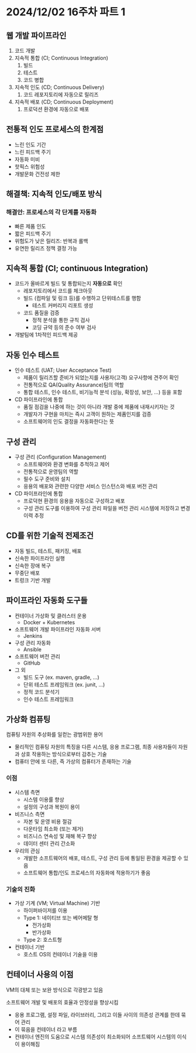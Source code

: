 # 2024/12/02 16주차 파트 1

## 웹 개발 파이프라인

1. 코드 개발
1. 지속적 통합 (CI; Continuous Integration)
    1. 빌드
    1. 테스트
    1. 코드 병합
1. 지속적 인도 (CD; Continuous Delivery)
    1. 코드 레포지토리에 자동으로 릴리즈
1. 지속적 배포 (CD; Continuous Deployment)
    1. 프로덕션 환경에 자동으로 배포

## 전통적 인도 프로세스의 한계점

- 느린 인도 기간
- 느린 피드백 주기
- 자동화 미비
- 핫픽스 위험성
- 개발문화 건전성 제한

## 해결책: 지속적 인도/배포 방식

### 해결안: 프로세스의 각 단계를 자동화

- 빠른 제품 인도
- 짧은 피드백 주기
- 위험도가 낮은 릴리즈: 반복과 롤백
- 유연한 릴리즈 정책 결정 가능

## 지속적 통합 (CI; continuous Integration)

- 코드가 올바르게 빌드 및 통합되는지 **자동으로** 확인
  - 레포지토리에서 코드를 체크아웃
  - 빌드 (컴파일 및 링크 등)를 수행하고 단위테스트를 행함
    - 테스트 커버리지 리포트 생성
  - 코드 품질을 검증
    - 정적 분석을 통한 규칙 검사
    - 코딩 규약 등의 준수 여부 검사
- 개발팀에 1차적인 피드백 제공

## 자동 인수 테스트

- 인수 테스트 (UAT; User Acceptance Test)
  - 제품이 릴리즈할 준비가 되었는지를 사용자(고객) 요구사항에 견주어 확인
  - 전통적으로 QA(Quality Assurance)팀의 역할
  - 통합 테스트, 인수 테스트, 비기능적 분석 (성능, 확장성, 보안, ...) 등을 포함
- CD 파이프라인에 통합
  - 품질 점검을 나중에 하는 것이 아니라 개발 중에 제품에 내재시키자는 것
  - 개발자가 구현을 마치는 즉시 고객이 원하는 제품인지를 검증
  - 소프트웨어의 인도 결정을 자동화한다는 뜻

## 구성 관리

- 구성 관리 (Configuration Management)
  - 소프트웨어와 환경 변화를 추적하고 제어
  - 전통적으로 운영팀의 역할
  - 필수 도구 준비와 설치
  - 응용의 배포와 관련한 다양한 서비스 인스턴스와 배포 버전 관리
- CD 파이프라인에 통합
  - 프로덕현 환경의 응용을 자동으로 구성하고 배포
  - 구성 관리 도구를 이용하여 구성 관리 파일을 버전 관리 시스템에 저장하고 변경 이력 추정

## CD를 위한 기술적 전제조건

- 자동 빌드, 테스트, 패키징, 배포
- 신속한 파이프라인 실행
- 신속한 장애 복구
- 무중단 배포
- 트렁크 기반 개발

## 파이프라인 자동화 도구들

- 컨테이너 가상화 및 클러스터 운용
  - Docker + Kubernetes
- 소프트웨어 개발 파이프라인 자동화 서버
  - Jenkins
- 구성 관리 자동화
  - Ansible
- 소프트웨어 버전 관리
  - GitHub
- 그 외
  - 빌드 도구 (ex. maven, gradle, ...)
  - 단위 테스트 프레임워크 (ex. junit, ...)
  - 정적 코드 분석기
  - 인수 테스트 프레임워크

## 가상화 컴퓨팅

컴퓨팅 자원의 추상화를 일컫는 광범위한 용어

- 물리적인 컴퓨팅 자원의 특징을 다른 시스템, 응용 프로그램, 최종 사용자들이 자원과 상호 작용하는 방식으로부터 감추는 기술
- 컴퓨터 안에 또 다른, 즉 가상의 컴퓨터가 존재하는 기술

### 이점

- 시스템 측면
  - 시스템 이용률 향상
  - 설정의 구성과 복원이 용이
- 비즈니스 측면
  - 자본 및 운영 비용 절감
  - 다운타임 최소화 (또는 제거)
  - 비즈니스 연속성 및 재해 복구 향상
  - 데이터 센터 관리 간소화
- 우리의 관심
  - 개발한 소프트웨어의 배포, 테스트, 구성 관리 등에 통일된 환경을 제공할 수 있음
  - 소프트웨어 통합/인도 프로세스의 자동화에 적용하기가 좋음

### 기술의 진화

- 가상 기계 (VM; Virtual Machine) 기반
  - 하이퍼바이저를 이용
  - Type 1: 네이티브 또는 베어메탈 형
    - 전가상화
    - 반가상화
  - Type 2: 호스트형
- 컨테이너 기반
  - 호스트 OS의 컨테이너 기술을 이용

## 컨테이너 사용의 이점

VM의 대체 또는 보완 방식으로 각광받고 있음

소프트웨어 개발 및 배포의 효율과 안정성을 향상시킴

- 응용 프로그램, 설정 파일, 라이브러리, 그리고 이들 사이의 의존성 관계를 한데 묶어 관리
- 이 묶음을 컨테이너 라고 부름
- 컨테이너 엔진의 도움으로 시스템 의존성이 최소화되어 소프트웨어 시스템의 이식이 용이해짐
